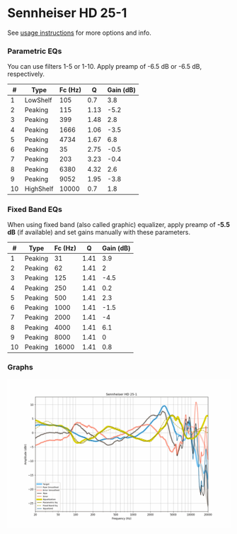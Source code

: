 # Sennheiser HD 25-1
See [usage instructions](https://github.com/jaakkopasanen/AutoEq#usage) for more options and info.

### Parametric EQs
You can use filters 1-5 or 1-10. Apply preamp of -6.5 dB or -6.5 dB, respectively.

|   # | Type      |   Fc (Hz) |    Q |   Gain (dB) |
|-----|-----------|-----------|------|-------------|
|   1 | LowShelf  |       105 | 0.7  |         3.8 |
|   2 | Peaking   |       115 | 1.13 |        -5.2 |
|   3 | Peaking   |       399 | 1.48 |         2.8 |
|   4 | Peaking   |      1666 | 1.06 |        -3.5 |
|   5 | Peaking   |      4734 | 1.67 |         6.8 |
|   6 | Peaking   |        35 | 2.75 |        -0.5 |
|   7 | Peaking   |       203 | 3.23 |        -0.4 |
|   8 | Peaking   |      6380 | 4.32 |         2.6 |
|   9 | Peaking   |      9052 | 1.95 |        -3.8 |
|  10 | HighShelf |     10000 | 0.7  |         1.8 |

### Fixed Band EQs
When using fixed band (also called graphic) equalizer, apply preamp of **-5.5 dB** (if available) and set gains manually with these parameters.

|   # | Type    |   Fc (Hz) |    Q |   Gain (dB) |
|-----|---------|-----------|------|-------------|
|   1 | Peaking |        31 | 1.41 |         3.9 |
|   2 | Peaking |        62 | 1.41 |         2   |
|   3 | Peaking |       125 | 1.41 |        -4.5 |
|   4 | Peaking |       250 | 1.41 |         0.2 |
|   5 | Peaking |       500 | 1.41 |         2.3 |
|   6 | Peaking |      1000 | 1.41 |        -1.5 |
|   7 | Peaking |      2000 | 1.41 |        -4   |
|   8 | Peaking |      4000 | 1.41 |         6.1 |
|   9 | Peaking |      8000 | 1.41 |         0   |
|  10 | Peaking |     16000 | 1.41 |         0.8 |

### Graphs
![](./Sennheiser%20HD%2025-1.png)
